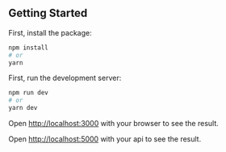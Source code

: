 ## Getting Started

First, install the package:

```bash
npm install
# or
yarn
```

First, run the development server:

```bash
npm run dev
# or
yarn dev
```

Open [http://localhost:3000](http://localhost:3000) with your browser to see the result.

Open [http://localhost:5000](http://localhost:5000) with your api to see the result.
